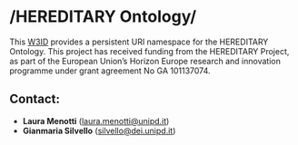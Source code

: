 # /HEREDITARY Ontology/
This [W3ID](https://w3id.org) provides a persistent URI namespace for the HEREDITARY Ontology. 
This project has received funding from the HEREDITARY Project, as part of the European Union’s Horizon Europe research and innovation programme under grant agreement No GA 101137074.

## Contact:
* **Laura Menotti** (<laura.menotti@unipd.it>)
* **Gianmaria Silvello** (<silvello@dei.unipd.it>)